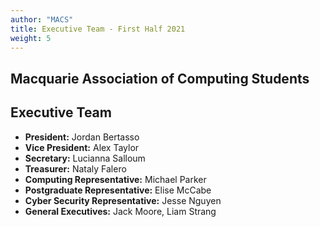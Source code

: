 ```yaml
---
author: "MACS"
title: Executive Team -	First Half 2021
weight: 5
---
```


## Macquarie Association of Computing Students
## Executive Team
- **President:** Jordan Bertasso
- **Vice President:** Alex Taylor
- **Secretary:** Lucianna Salloum
- **Treasurer:** Nataly Falero
- **Computing Representative:** Michael Parker
- **Postgraduate Representative:** Elise McCabe
- **Cyber Security Representative:** Jesse Nguyen
- **General Executives:** Jack Moore, Liam Strang
